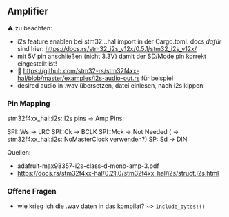 ## Amplifier
⚠️ zu beachten:

- i2s feature enablen bei stm32...hal import in der Cargo.toml. docs *dafür* sind hier: https://docs.rs/stm32_i2s_v12x/0.5.1/stm32_i2s_v12x/
- mit 5V pin anschließen (nicht 3.3V) damit der SD/Mode pin korrekt eingestellt ist! 
- 👀 https://github.com/stm32-rs/stm32f4xx-hal/blob/master/examples/i2s-audio-out.rs für beispiel
- desired audio in .wav übersetzen, datei einlesen, nach i2s kippen

### Pin Mapping
stm32f4xx_hal::i2s::I2s pins -> Amp Pins:

SPI::Ws -> LRC
SPI::Ck -> BCLK
SPI::Mck -> Not Needed ( ->  stm32f4xx_hal::i2s::NoMasterClock verwenden?)
SP::Sd -> DIN

Quellen: 
- adafruit-max98357-i2s-class-d-mono-amp-3.pdf
- https://docs.rs/stm32f4xx-hal/0.21.0/stm32f4xx_hal/i2s/struct.I2s.html

### Offene Fragen
- wie krieg ich die .wav daten in das kompilat? ~> `include_bytes!()`